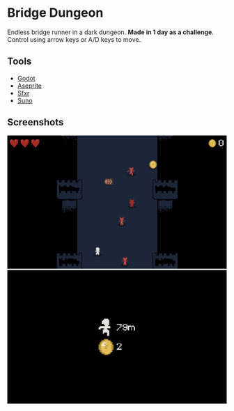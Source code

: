 # Bridge Dungeon

Endless bridge runner in a dark dungeon. **Made in 1 day as a challenge**.
Control using arrow keys or A/D keys to move.

## Tools

- [Godot](https://godotengine.org)
- [Aseprite](https://www.aseprite.org)
- [Sfxr](https://sfxr.me)
- [Suno](https://suno.com)

## Screenshots

![screenshot 1](./screenshots/screen1.png)
![screenshot 2](./screenshots/screen2.png)

